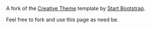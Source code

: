 A fork of the [Creative Theme](http://startbootstrap.com/template-overviews/creative/) template by [Start Bootstrap](http://startbootstrap.com).

Feel free to fork and use this page as need be.